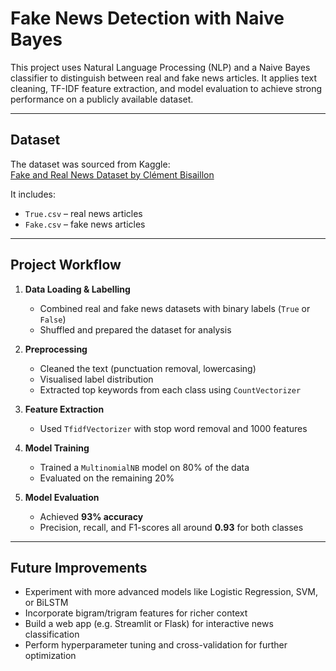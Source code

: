 # Fake News Detection with Naive Bayes

This project uses Natural Language Processing (NLP) and a Naive Bayes classifier to distinguish between real and fake news articles. It applies text cleaning, TF-IDF feature extraction, and model evaluation to achieve strong performance on a publicly available dataset.

---

## Dataset

The dataset was sourced from Kaggle:  
[Fake and Real News Dataset by Clément Bisaillon](https://www.kaggle.com/datasets/clmentbisaillon/fake-and-real-news-dataset)

It includes:
- `True.csv` – real news articles  
- `Fake.csv` – fake news articles

---

## Project Workflow

1. **Data Loading & Labelling**
   - Combined real and fake news datasets with binary labels (`True` or `False`)
   - Shuffled and prepared the dataset for analysis

2. **Preprocessing**
   - Cleaned the text (punctuation removal, lowercasing)
   - Visualised label distribution
   - Extracted top keywords from each class using `CountVectorizer`

3. **Feature Extraction**
   - Used `TfidfVectorizer` with stop word removal and 1000 features

4. **Model Training**
   - Trained a `MultinomialNB` model on 80% of the data
   - Evaluated on the remaining 20%

5. **Model Evaluation**
   - Achieved **93% accuracy**
   - Precision, recall, and F1-scores all around **0.93** for both classes

---

## Future Improvements

- Experiment with more advanced models like Logistic Regression, SVM, or BiLSTM
- Incorporate bigram/trigram features for richer context
- Build a web app (e.g. Streamlit or Flask) for interactive news classification
- Perform hyperparameter tuning and cross-validation for further optimization
